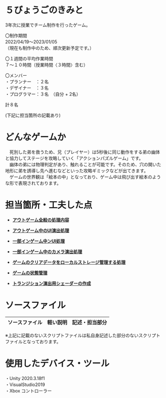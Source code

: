 # ５びょうごのきみと
3年次に授業でチーム制作を行ったゲーム。  
  
〇制作期間  
2022/04/19～2023/01/05  
（現在も制作中のため、順次更新予定です。）

〇１週間の平均作業時間  
７～１０時間（授業時間〈３時間〉含む）

〇メンバー  
・プランナー　：２名  
・デザイナー　：３名  
・プログラマー：３名　（自分 + 2名）  
  
計８名  
  
(下記に担当箇所の記載あり)  

# どんなゲームか
　死別した弟を救うため、兄（プレイヤー）は5秒後に同じ動作をする弟の幽体と協力してステージを攻略していく「アクションパズルゲーム」です。  
　幽体の弟には物理判定があり、触れることが可能です。そのため、穴の開いた地形に弟を誘導し先へ進むなどといった攻略ギミックなどが出てきます。  
　ゲームの世界観は「絵本の中」となっており、ゲーム中は飛び出す絵本のような形で表現されております。  
  
# 担当箇所・工夫した点
- **<ins>アウトゲーム全般の処理内容</ins>**  

  
- **<ins>アウトゲーム中のUI演出処理</ins>**  

  
- **<ins>一部インゲーム中ンUI処理</ins>**  

  
- **<ins>一部インゲーム中のカメラ演出処理</ins>**  

  
- **<ins>ゲームのクリアデータをローカルストレージ管理する処理</ins>**  

  
- **<ins>ゲームの状態管理</ins>**  

  
- **<ins>トランジション演出用シェーダーの作成</ins>**  

  

# ソースファイル
| ソースファイル | 軽い説明 | 記述・担当部分 |
| --- | --- | --- |

※上記に記載のないスクリプトファイルは私自身記述した部分のないスクリプトファイルとなっております。  


# 使用したデバイス・ツール
・Unity 2020.3.18f1   
・VisualStudio2019  
・Xbox コントローラー  
